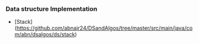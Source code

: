 ### Data structure Implementation
  * [Stack] (https://github.com/abnair24/DSandAlgos/tree/master/src/main/java/com/abn/dsalgos/ds/stack)  